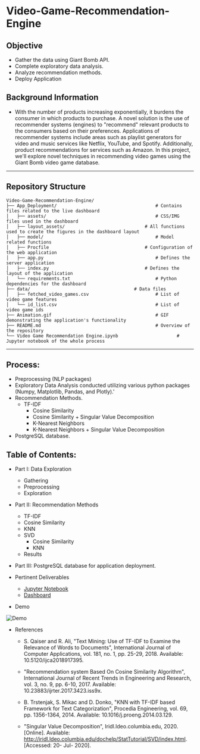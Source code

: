 # Video-Game-Recommendation-Engine


## Objective
* Gather the data using Giant Bomb API.
* Complete exploratory data analysis.
* Analyze recommendation methods.
* Deploy Application

## Background Information
* With the number of products increasing exponentially, it burdens the consumer in which products to purchase. A novel solution is the use of recommender systems (engines) to "recommend" relevant products to the consumers based on their preferences. Applications of recommender systems include areas such as playlist generators for video and music services like Netflix, YouTube, and Spotify. Additionally, product recommendations for services such as Amazon. In this project, we'll explore novel techniques in recommending video games using the Giant Bomb video game database. 

---
## Repository Structure
```plaintext
Video-Game-Recommendation-Engine/
├── App_Deployment/                         			# Contains files related to the live dashboard
│   ├── assets/                             			# CSS/IMG files used in the dashboard
│   ├── layout_assets/                     			# All functions used to create the figures in the dashboard layout
│   ├── model/                              			# Model related functions
│   ├── Procfile                           			# Configuration of the web application
│   ├── app.py                              			# Defines the server application
│   ├── index.py                           			# Defines the layout of the application
│   └── requirements.txt                    			# Python dependencies for the dashboard
├── data/            			    			# Data files
│   ├── fetched_video_games.csv             			# List of video game features
│   └── id_list.csv                         			# List of video game ids
├── Animation.gif                           			# GIF demonstrating the application's functionality
├── README.md                               			# Overview of the repository
└── Video Game Recommendation Engine.ipynb                      # Jupyter notebook of the whole process
```
---
## Process:
* Preprocessing (NLP packages)
* Exploratory Data Analysis conducted utilizing various python packages (Numpy, Matplotlib, Pandas, and Plotly).'
* Recommendation Methods.
    * TF-IDF
        * Cosine Similarity
        * Cosine Similarity + Singular Value Decomposition
        * K-Nearest Neighbors
        * K-Nearest Neighbors + Singular Value Decomposition
* PostgreSQL database.



## Table of Contents:
* Part I: Data Exploration
    * Gathering
    * Preprocessing
    * Exploration
* Part II: Recommendation Methods
    * TF-IDF
    * Cosine Similarity
    * KNN
    * SVD
        * Cosine Similarity
        * KNN
    * Results
* Part III: PostgreSQL database for application deployment.
   
* Pertinent Deliverables
	* [Jupyter Notebook](https://github.com/SulmanK/Video-Game-Recommendation-Engine/blob/master/Video%20Game%20Recommendation%20Engine.ipynb)
	* [Dashboard](http://video-game-rec-env.eba-bmsnxzwj.us-east-1.elasticbeanstalk.com/)

* Demo

![Demo](Animation.gif)

* References
  * S. Qaiser and R. Ali, "Text Mining: Use of TF-IDF to Examine the Relevance of Words to Documents", International Journal of Computer Applications, vol. 181, no. 1, pp. 25-29, 2018. Available: 10.5120/ijca2018917395.

  * "Recommendation system Based On Cosine Similarity Algorithm", International Journal of Recent Trends in Engineering and Research, vol. 3, no. 9, pp. 6-10, 2017. Available: 10.23883/ijrter.2017.3423.iss9x.

  * B. Trstenjak, S. Mikac and D. Donko, "KNN with TF-IDF based Framework for Text Categorization", Procedia Engineering, vol. 69, pp. 1356-1364, 2014. Available: 10.1016/j.proeng.2014.03.129.

  * "Singular Value Decomposition", Iridl.ldeo.columbia.edu, 2020. [Online]. Available: http://iridl.ldeo.columbia.edu/dochelp/StatTutorial/SVD/index.html. [Accessed: 20- Jul- 2020].


